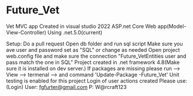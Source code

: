 # Future_Vet
Vet MVC app
Created in visual studio 2022
ASP.net Core Web app(Model-View-Controller)
Using .net.5.0(current)

Setup:
Do a pull request
Open db folder and run sql script
Make sure you ave user and password set as "SQL" or change as needed
Open project web.config file and make sure the connection "Future_VetEntities user and pass match the one in SQL"
Project created in .net framework 4.8(Make sure it is installed on dev server.)
If packages are missing please run --> View  --> termenal --> and command 'Update-Package -Future_Vet'
Unit testing is enabled for this project
Login of user actions created
Please use:(Login)
User: fgfurter@gmail.com
P: W@rcraft123
